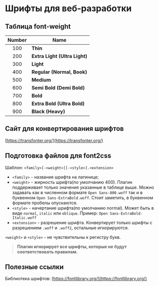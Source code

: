 # Шрифты для веб-разработки

## Таблица font-weight

| Number        | Name                          |
| :-----------: | ----------------------------  |
| 100           | **Thin**                      |
| 200           | **Extra Light (Ultra Light)** |
| 300           | **Light**                     |
| 400           | **Regular (Normal, Book)**    |
| 500           | **Medium**                    |
| 600           | **Semi Bold (Demi Bold)**     |
| 700           | **Bold**                      |
| 800           | **Extra Bold (Ultra Bold)**   |
| 900           | **Black (Heavy)**             |

## Сайт для конвертирования шрифтов
[https://transfonter.org/](https://transfonter.org/)

## Подготовка файлов для font2css
Шаблон:
```<family>[-<weight>][-<style>].<extension>```
+ ```<family>```  - название шрифта на латинице;
+ ```<weight>```  - жирность шрифта(по умолчанию 400). Плагин поддерживает только значения указанные в таблице выше. Можно задавать как в численном формате ```Open Sans-800.woff``` так и в буквенном ```Open Sans-ExtraBold.woff```. Стоит заметить, в буквенном формате пробелы опускаются.
+ ```<style>``` - начертание шрифта(по умолчанию normal). Может быть в виде ```normal```, ```italic``` или ```oblique```. Пример: ```Open Sans-ExtraBold-Italic.woff```
+ ```<extension>``` - разрешение шрифта. Конвертирует только шрифты с разрешением ```.woff``` и ```.woff2```, остальные игнорируются. 

```<weight>``` и ```<style>``` - не чувствительны к регистру букв.

> **Плагин игнорирует все шрифты, которые не будут соответствовать правилам.**

## Полезные ссылки
Библиотека шрифтов: [https://fontlibrary.org/](https://fontlibrary.org/)
